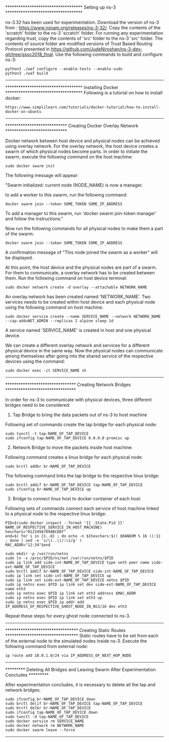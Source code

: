 *********************************** Setting up  ns-3 ***********************************

ns-3.32 has been used for experimentation. Download the version of ns-3 from : https://www.nsnam.org/releases/ns-3-32/.
Copy the contents of the 'scratch' folder to the ns-3 'scratch' folder.
For running any experimentation regarding trust, copy the contents of 'src' folder to the ns-3 'src' folder. The contents of source folder are modified versions of Trust Based Routing Protocol presented in https://github.com/JudeNiroshan/ns-3-dev-git/tree/gsoc2018_final. 
Use the following commands to build and configure ns-3:

	python3 ./waf configure --enable-tests --enable-sudo
	python3 ./waf build

*****************************************************************************************

*********************************** Installing Docker ***********************************
Following is a tutorial on how to install docker:

	https://www.simplilearn.com/tutorials/docker-tutorial/how-to-install-docker-on-ubuntu
	
******************************************************************************************

**************************** Creating Docker Overlay Network ****************************

Docker network between host device and physical nodes can be achieved using overlay network. For the overlay network, the host device creates a swarm of which physical nodes become parts. In order to initiate the swarm, execute the following command on the host machine:

	sudo docker swarm init

The following message will appear:

"Swarm initialized: current node (NODE_NAME) is now a manager.

to add a worker to this swarm, run the following command:

	docker swarm join --token SOME_TOKEN SOME_IP_ADDRESS

To add a manager to this swarm, run 'docker swarm join-token manager' and follow the instructions."

Now run the following commands for all physical nodes to make them a part of the swarm:

	docker swarm join --token SOME_TOKEN SOME_IP_ADDRESS

A confirmation message of "This node joined the swarm as a worker" will be displayed.

At this point, the host device and the physical nodes are part of a swarm. For them to communicate, a overlay network has to be created between them. Run the following command on host device terminal:

	sudo docker network create -d overlay --attachable NETWORK_NAME

An overlay network has been created named 'NETWORK_NAME'. Two services needs to be created within host device and each physical node using the following command on host machine:

	sudo docker service create --name SERVICE_NAME --network NETWORK_NAME --cap-add=NET_ADMIN --replicas 2 alpine sleep 1d

A service named 'SERVICE_NAME' is created in host and one physical device.

We can create a different overlay network and services for a different physical device in the same way. Now the physical nodes can communicate among themselves after going into the shared service of the respective devices using the command:

	sudo docker exec -it SERVICE_NAME sh

******************************************************************************************

******************************** Creating Network Bridges ********************************

In order for ns-3 to communicate with physical devices, three different bridges need to be considered:

1. Tap Bridge to bring the data packets out of ns-3 to host machine

Following set of commands create the tap bridge for each physical node:

	sudo tunctl -t tap-NAME_OF_TAP_DEVICE
	sudo ifconfig tap-NAME_OF_TAP_DEVICE 0.0.0.0 promisc up

2. Network Bridge to move the packets inside host machine:

Following command creates a linux bridge for each physical node:
	
	sudo brctl addbr br-NAME_OF_TAP_DEVICE

The following command links the tap bridge to the respective linux bridge:
	
	sudo brctl addif br-NAME_OF_TAP_DEVICE tap-NAME_OF_TAP_DEVICE
	sudo ifconfig br-NAME_OF_TAP_DEVICE up

3. Bridge to connect linux host to docker container of each host:

Following sets of commands connect each service of host machine linked to a physical node to the respective linux bridge:

	PID=$(sudo docker inspect --format '{{ .State.Pid }}' NAME_OF_RESPECTIVE_SERVICE_IN_HOST_MACHINE)
	hexchars="0123456789ABCDEF"
	end=$( for i in {1..8} ; do echo -n ${hexchars:$(( $RANDOM % 16 )):1} ; done | sed -e 's/\(..\)/:\1/g' )
	MAC_ADDR="12:34"$end

	sudo mkdir -p /var/run/netns
	sudo ln -s /proc/$PID/ns/net /var/run/netns/$PID
	sudo ip link add side-int-NAME_OF_TAP_DEVICE type veth peer name side-ext-NAME_OF_TAP_DEVICE
	sudo brctl addif br-NAME_OF_TAP_DEVICE side-int-NAME_OF_TAP_DEVICE
	sudo ip link set side-int-NAME_OF_TAP_DEVICE up
	sudo ip link set side-ext-NAME_OF_TAP_DEVICE netns $PID
	sudo ip netns exec $PID ip link set dev side-ext-NAME_OF_TAP_DEVICE name eth3
	sudo ip netns exec $PID ip link set eth3 address $MAC_ADDR
	sudo ip netns exec $PID ip link set eth3 up
	sudo ip netns exec $PID ip addr add IP_ADDRESS_OF_RESPECTIVE_GHOST_NODE_IN_NS3/16 dev eth3
	
Repeat these steps for every ghost node connected to ns-3.

******************************************************************************************

********************************* Creating Static Routes *********************************
Static routes have to be set from each of the external node to the simulated nodes inside ns-3. Execute the following command from external node:

	ip route add 10.0.1.0/24 via IP_ADDRESS_OF_NEXT_HOP_NODE

******************************************************************************************

********* Deleting All Bridges and Leaving Swarm After Experimentation Concludes *********

After experimentation concludes, it is necessary to delete all the tap and network bridges:

	sudo ifconfig br-NAME_OF_TAP_DEVICE down
	sudo brctl delif br-NAME_OF_TAP_DEVICE tap-NAME_OF_TAP_DEVICE
	sudo brctl delbr br-NAME_OF_TAP_DEVICE
	sudo ifconfig tap-NAME_OF_TAP_DEVICE down
	sudo tunctl -d tap-NAME_OF_TAP_DEVICE
	sudo docker service rm SERVICE_NAME
	sudo docker network rm NETWORK_NAME
	sudo docker swarm leave --force
	
******************************************************************************************




























